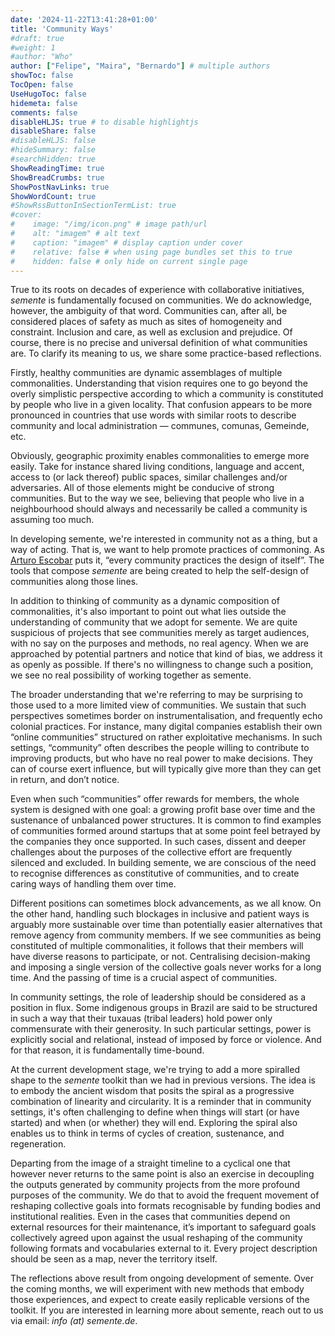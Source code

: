 ```yaml
---
date: '2024-11-22T13:41:28+01:00'
title: 'Community Ways'
#draft: true
#weight: 1
#author: "Who"
author: ["Felipe", "Maira", "Bernardo"] # multiple authors
showToc: false
TocOpen: false
UseHugoToc: false
hidemeta: false
comments: false
disableHLJS: true # to disable highlightjs
disableShare: false
#disableHLJS: false
#hideSummary: false
#searchHidden: true
ShowReadingTime: true
ShowBreadCrumbs: true
ShowPostNavLinks: true
ShowWordCount: true
#ShowRssButtonInSectionTermList: true
#cover:
#    image: "/img/icon.png" # image path/url
#    alt: "imagem" # alt text
#    caption: "imagem" # display caption under cover
#    relative: false # when using page bundles set this to true
#    hidden: false # only hide on current single page
---
```


True to its roots on decades of experience with collaborative initiatives, *semente* is fundamentally focused on communities. We do acknowledge, however, the ambiguity of that word. Communities can, after all, be considered places of safety as much as sites of homogeneity and constraint. Inclusion and care, as well as exclusion and prejudice. Of course, there is no precise and universal definition of what communities are. To clarify its meaning to us, we share some practice-based reflections.

Firstly, healthy communities are dynamic assemblages of multiple commonalities. Understanding that vision requires one to go beyond the overly simplistic perspective according to which a community is constituted by people who live in a given locality. That confusion appears to be more pronounced in countries that use words with similar roots to describe community and local administration — communes, comunas, Gemeinde, etc.

Obviously, geographic proximity enables commonalities to emerge more easily. Take for instance shared living conditions, language and accent, access to (or lack thereof) public spaces, similar challenges and/or adversaries. All of those elements might be conducive of strong communities. But to the way we see, believing that people who live in a neighbourhood should always and necessarily be called a community is assuming too much.

In developing semente, we're interested in community not as a thing, but a way of acting. That is, we want to help promote practices of commoning. As [Arturo Escobar](https://en.wikipedia.org/wiki/Designs_for_the_Pluriverse) puts it, “every community practices the design of itself”. The tools that compose *semente* are being created to help the self-design of communities along those lines.

In addition to thinking of community as a dynamic composition of commonalities, it's also important to point out what lies outside the understanding of community that we adopt for semente. We are quite suspicious of projects that see communities merely as target audiences, with no say on the purposes and methods, no real agency. When we are approached by potential partners and notice that kind of bias, we address it as openly as possible. If there's no willingness to change such a position, we see no real possibility of working together as semente.

The broader understanding that we're referring to may be surprising to those used to a more limited view of communities. We sustain that such perspectives sometimes border on instrumentalisation, and frequently echo colonial practices. For instance, many digital companies establish their own “online communities” structured on rather exploitative mechanisms. In such settings, “community” often describes the people willing to contribute to improving products, but who have no real power to make decisions. They can of course exert influence, but will typically give more than they can get in return, and don’t notice.

Even when such “communities” offer rewards for members, the whole system is designed with one goal: a growing profit base over time and the sustenance of unbalanced power structures. It is common to find examples of communities formed around startups that at some point feel betrayed by the companies they once supported. In such cases, dissent and deeper challenges about the purposes of the collective effort are frequently silenced and excluded. In building semente, we are conscious of the need to recognise differences as constitutive of communities, and to create caring ways of handling them over time.

Different positions can sometimes block advancements, as we all know. On the other hand, handling such blockages in inclusive and patient ways is arguably more sustainable over time than potentially easier alternatives that remove agency from community members. If we see communities as being constituted of multiple commonalities, it follows that their members will have diverse reasons to participate, or not. Centralising decision-making and imposing a single version of the collective goals never works for a long time. And the passing of time is a crucial aspect of communities.

In community settings, the role of leadership should be considered as a position in flux. Some indigenous groups in Brazil are said to be structured in such a way that their tuxauas (tribal leaders) hold power only commensurate with their generosity. In such particular settings, power is explicitly social and relational, instead of imposed by force or violence. And for that reason, it is fundamentally time-bound.

At the current development stage, we're trying to add a more spiralled shape to the *semente* toolkit than we had in previous versions. The idea is to embody the ancient wisdom that posits the spiral as a progressive combination of linearity and circularity. It is a reminder that in community settings, it's often challenging to define when things will start (or have started) and when (or whether) they will end. Exploring the spiral also enables us to think in terms of cycles of creation, sustenance, and regeneration.

Departing from the image of a straight timeline to a cyclical one that however never returns to the same point is also an exercise in decoupling the outputs generated by community projects from the more profound purposes of the community. We do that to avoid the frequent movement of reshaping collective goals into formats recognisable by funding bodies and institutional realities. Even in the cases that communities depend on external resources for their maintenance, it’s important to safeguard goals collectively agreed upon against the usual reshaping of the community following formats and vocabularies external to it. Every project description should be seen as a map, never the territory itself.

The reflections above result from ongoing development of semente. Over the coming months, we will experiment with new methods that embody those experiences, and expect to create easily replicable versions of the toolkit. If you are interested in learning more about semente, reach out to us via email: *info (at) semente.de*.